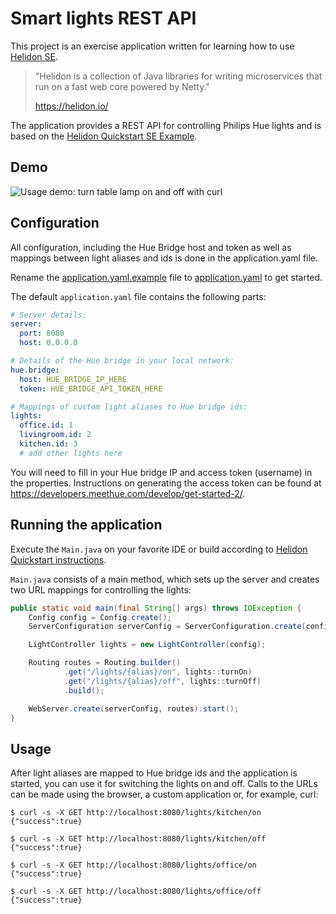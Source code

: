 # Smart lights REST API

This project is an exercise application written for learning how to use [Helidon SE](https://helidon.io/).

> "Helidon is a collection of Java libraries for writing microservices that run on a fast web core powered by Netty."
>
> https://helidon.io/ 

The application provides a REST API for controlling Philips Hue lights and is based on the [Helidon Quickstart SE Example](https://github.com/oracle/helidon/tree/master/examples/quickstarts/helidon-quickstart-se).

## Demo

![Usage demo: turn table lamp on and off with curl](img/helidon-light-automation.gif)

## Configuration

All configuration, including the Hue Bridge host and token as well as mappings between light aliases and ids is done in the application.yaml file.

Rename the [application.yaml.example](src/main/resources/application.yaml.example) file to [application.yaml](src/main/resources/application.yaml) to get started. 

The default `application.yaml` file contains the following parts:

```yaml
# Server details:
server:
  port: 8080
  host: 0.0.0.0

# Details of the Hue bridge in your local network:
hue.bridge:
  host: HUE_BRIDGE_IP_HERE
  token: HUE_BRIDGE_API_TOKEN_HERE

# Mappings of custom light aliases to Hue bridge ids:
lights:
  office.id: 1
  livingroom.id: 2
  kitchen.id: 3
  # add other lights here
```

You will need to fill in your Hue bridge IP and access token (username) in the properties. Instructions on generating the access token can be found at https://developers.meethue.com/develop/get-started-2/.


## Running the application

Execute the `Main.java` on your favorite IDE or build according to [Helidon Quickstart instructions](https://github.com/oracle/helidon/tree/master/examples/quickstarts/helidon-quickstart-se).

`Main.java` consists of a main method, which sets up the server and creates two URL mappings for controlling the lights:

```java
public static void main(final String[] args) throws IOException {
    Config config = Config.create();
    ServerConfiguration serverConfig = ServerConfiguration.create(config.get("server"));

    LightController lights = new LightController(config);

    Routing routes = Routing.builder()
            .get("/lights/{alias}/on", lights::turnOn)
            .get("/lights/{alias}/off", lights::turnOff)
            .build();

    WebServer.create(serverConfig, routes).start();
}
```

## Usage

After light aliases are mapped to Hue bridge ids and the application is started, you can use it for switching the lights on and off. Calls to the URLs can be made using the browser, a custom application or, for example, curl:  

```
$ curl -s -X GET http://localhost:8080/lights/kitchen/on
{"success":true}

$ curl -s -X GET http://localhost:8080/lights/kitchen/off
{"success":true}

$ curl -s -X GET http://localhost:8080/lights/office/on
{"success":true}

$ curl -s -X GET http://localhost:8080/lights/office/off
{"success":true}
```

